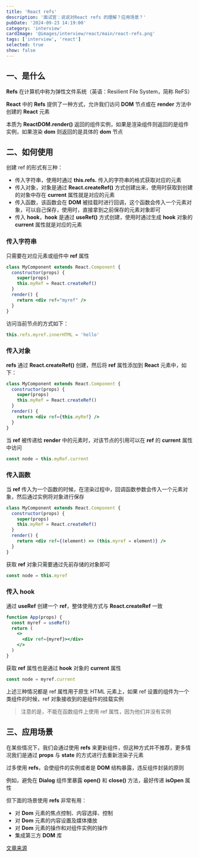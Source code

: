 ```yaml
---
title: 'React refs'
description: '面试官：说说对React refs 的理解？应用场景？'
pubDate: '2024-09-23 14:19:00'
category: 'interview'
cardImage: '@images/interview/react/main/react-refs.png'
tags: ['interview', 'react']
selected: true
show: false
---
```


## 一、是什么

**Refs** 在计算机中称为弹性文件系统（英语：Resilient File System，简称 ReFS）

**React** 中的 **Refs** 提供了一种方式，允许我们访问 **DOM** 节点或在 **render** 方法中创建的 **React** 元素

本质为 **ReactDOM.render()** 返回的组件实例，如果是渲染组件则返回的是组件实例，如果渲染 **dom** 则返回的是具体的 **dom** 节点

## 二、如何使用

创建 ref 的形式有三种：

- 传入字符串，使用时通过 **this.refs.** 传入的字符串的格式获取对应的元素
- 传入对象，对象是通过 **React.createRef()** 方式创建出来，使用时获取到创建的对象中存在 **current** 属性就是对应的元素
- 传入函数，该函数会在 **DOM** 被挂载时进行回调，这个函数会传入一个元素对象，可以自己保存，使用时，直接拿到之前保存的元素对象即可
- 传入 **hook**，**hook** 是通过 **useRef()** 方式创建，使用时通过生成 **hook** 对象的 **current** 属性就是对应的元素

### 传入字符串

只需要在对应元素或组件中 **ref** 属性

```jsx
class MyComponent extends React.Component {
  constructor(props) {
    super(props)
    this.myRef = React.createRef()
  }
  render() {
    return <div ref="myref" />
  }
}
```

访问当前节点的方式如下：

```js
this.refs.myref.innerHTML = 'hello'
```

### 传入对象

**refs** 通过 **React.createRef()** 创建，然后将 **ref** 属性添加到 **React** 元素中，如下：

```jsx
class MyComponent extends React.Component {
  constructor(props) {
    super(props)
    this.myRef = React.createRef()
  }
  render() {
    return <div ref={this.myRef} />
  }
}
```

当 **ref** 被传递给 **render** 中的元素时，对该节点的引用可以在 **ref** 的 **current** 属性中访问

```js
const node = this.myRef.current
```

### 传入函数

当 **ref** 传入为一个函数的时候，在渲染过程中，回调函数参数会传入一个元素对象，然后通过实例将对象进行保存

```jsx
class MyComponent extends React.Component {
  constructor(props) {
    super(props)
    this.myRef = React.createRef()
  }
  render() {
    return <div ref={(element) => (this.myref = element)} />
  }
}
```

获取 **ref** 对象只需要通过先前存储的对象即可

```js
const node = this.myref
```

### 传入 hook

通过 **useRef** 创建一个 **ref**，整体使用方式与 **React.createRef** 一致

```jsx
function App(props) {
  const myref = useRef()
  return (
    <>
      <div ref={myref}></div>
    </>
  )
}
```

获取 **ref** 属性也是通过 **hook** 对象的 **current** 属性

```js
const node = myref.current
```

上述三种情况都是 ref 属性用于原生 HTML 元素上，如果 ref 设置的组件为一个类组件的时候，ref 对象接收到的是组件的挂载实例

> 注意的是，不能在函数组件上使用 ref 属性，因为他们并没有实例

## 三、应用场景

在某些情况下，我们会通过使用 **refs** 来更新组件，但这种方式并不推荐，更多情况我们是通过 **props** 与 **state** 的方式进行去重新渲染子元素

过多使用 **refs**，会使组件的实例或者是 **DOM** 结构暴露，违反组件封装的原则

例如，避免在 **Dialog** 组件里暴露 **open()** 和 **close()** 方法，最好传递 **isOpen** 属性

但下面的场景使用 **refs** 非常有用：

- 对 **Dom** 元素的焦点控制、内容选择、控制
- 对 **Dom** 元素的内容设置及媒体播放
- 对 **Dom** 元素的操作和对组件实例的操作
- 集成第三方 **DOM** 库

[文章来源](https://vue3js.cn/interview/React/React%20refs.html)
